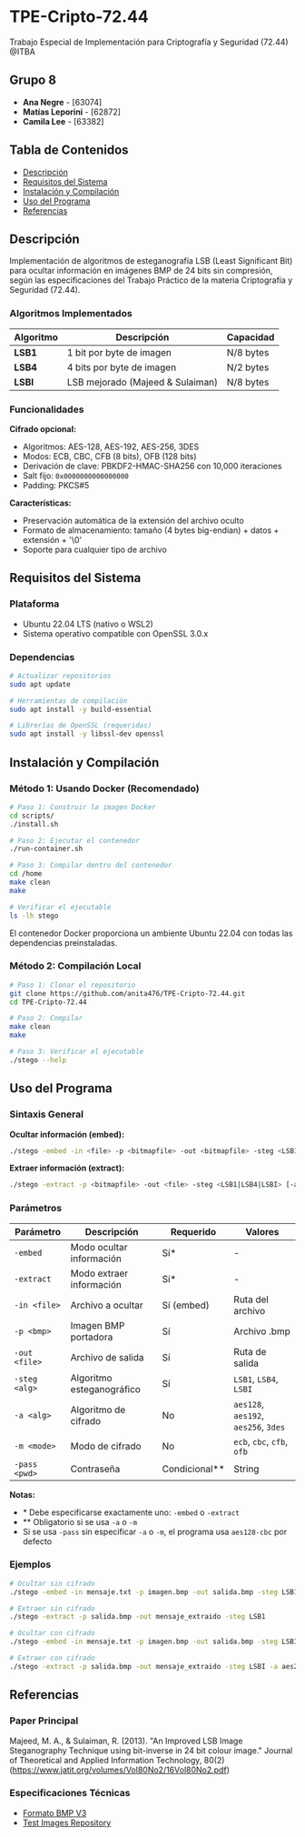 # TPE-Cripto-72.44
Trabajo Especial de Implementación para Criptografía y Seguridad (72.44) @ITBA

## Grupo 8
- **Ana Negre** - [63074]
- **Matías Leporini** - [62872]
- **Camila Lee** - [63382]

## Tabla de Contenidos
- [Descripción](#descripción)
- [Requisitos del Sistema](#requisitos-del-sistema)
- [Instalación y Compilación](#instalación-y-compilación)
- [Uso del Programa](#uso-del-programa)
- [Referencias](#referencias)

## Descripción
Implementación de algoritmos de esteganografía LSB (Least Significant Bit) para ocultar información en imágenes BMP de 24 bits sin compresión, según las especificaciones del Trabajo Práctico de la materia Criptografía y Seguridad (72.44).

### Algoritmos Implementados
| Algoritmo | Descripción | Capacidad |
|-----------|-------------|-----------|
| **LSB1** | 1 bit por byte de imagen | N/8 bytes |
| **LSB4** | 4 bits por byte de imagen | N/2 bytes |
| **LSBI** | LSB mejorado (Majeed & Sulaiman) | N/8 bytes |

### Funcionalidades

**Cifrado opcional:**
- Algoritmos: AES-128, AES-192, AES-256, 3DES
- Modos: ECB, CBC, CFB (8 bits), OFB (128 bits)
- Derivación de clave: PBKDF2-HMAC-SHA256 con 10,000 iteraciones
- Salt fijo: `0x0000000000000000`
- Padding: PKCS#5

**Características:**
- Preservación automática de la extensión del archivo oculto
- Formato de almacenamiento: tamaño (4 bytes big-endian) + datos + extensión + '\0'
- Soporte para cualquier tipo de archivo

## Requisitos del Sistema

### Plataforma
- Ubuntu 22.04 LTS (nativo o WSL2)
- Sistema operativo compatible con OpenSSL 3.0.x

### Dependencias
```bash
# Actualizar repositorios
sudo apt update

# Herramientas de compilación
sudo apt install -y build-essential

# Librerías de OpenSSL (requeridas)
sudo apt install -y libssl-dev openssl
```


## Instalación y Compilación
### Método 1: Usando Docker (Recomendado)
```bash
# Paso 1: Construir la imagen Docker
cd scripts/
./install.sh

# Paso 2: Ejecutar el contenedor
./run-container.sh

# Paso 3: Compilar dentro del contenedor
cd /home
make clean
make

# Verificar el ejecutable
ls -lh stego
```
El contenedor Docker proporciona un ambiente Ubuntu 22.04 con todas las dependencias preinstaladas.
### Método 2: Compilación Local
```bash
# Paso 1: Clonar el repositorio
git clone https://github.com/anita476/TPE-Cripto-72.44.git
cd TPE-Cripto-72.44

# Paso 2: Compilar
make clean
make

# Paso 3: Verificar el ejecutable
./stego --help
```

## Uso del Programa
### Sintaxis General
**Ocultar información (embed):**
```bash
./stego -embed -in <file> -p <bitmapfile> -out <bitmapfile> -steg <LSB1|LSB4|LSBI> [-a <aes128|aes192|aes256|3des>] [-m <ecb|cfb|ofb|cbc>] [-pass <password>]
```


**Extraer información (extract):**
```bash
./stego -extract -p <bitmapfile> -out <file> -steg <LSB1|LSB4|LSBI> [-a <aes128|aes192|aes256|3des>] [-m <ecb|cfb|ofb|cbc>] [-pass <password>]
```


### Parámetros

| Parámetro | Descripción | Requerido | Valores |
|-----------|-------------|-----------|---------|
| `-embed` | Modo ocultar información | Sí* | - |
| `-extract` | Modo extraer información | Sí* | - |
| `-in <file>` | Archivo a ocultar | Sí (embed) | Ruta del archivo |
| `-p <bmp>` | Imagen BMP portadora | Sí | Archivo .bmp |
| `-out <file>` | Archivo de salida | Sí | Ruta de salida |
| `-steg <alg>` | Algoritmo esteganográfico | Sí | `LSB1`, `LSB4`, `LSBI` |
| `-a <alg>` | Algoritmo de cifrado | No | `aes128`, `aes192`, `aes256`, `3des` |
| `-m <mode>` | Modo de cifrado | No | `ecb`, `cbc`, `cfb`, `ofb` |
| `-pass <pwd>` | Contraseña | Condicional** | String |

**Notas:**
- \* Debe especificarse exactamente uno: `-embed` o `-extract`
- \*\* Obligatorio si se usa `-a` o `-m`
- Si se usa `-pass` sin especificar `-a` o `-m`, el programa usa `aes128-cbc` por defecto

### Ejemplos
```bash
# Ocultar sin cifrado
./stego -embed -in mensaje.txt -p imagen.bmp -out salida.bmp -steg LSB1

# Extraer sin cifrado
./stego -extract -p salida.bmp -out mensaje_extraido -steg LSB1

# Ocultar con cifrado
./stego -embed -in mensaje.txt -p imagen.bmp -out salida.bmp -steg LSBI -a aes256 -m cbc -pass "secreto"

# Extraer con cifrado
./stego -extract -p salida.bmp -out mensaje_extraido -steg LSBI -a aes256 -m cbc -pass "secreto"
```

## Referencias
### Paper Principal
Majeed, M. A., & Sulaiman, R. (2013). "An Improved LSB Image Steganography Technique using bit-inverse in 24 bit colour image." Journal of Theoretical and Applied Information Technology, 80(2) (https://www.jatit.org/volumes/Vol80No2/16Vol80No2.pdf)

### Especificaciones Técnicas
* [Formato BMP V3](https://www.di.unito.it/~marcog/SM/BMPformat-Wiki.pdf#:~:text=headers%20in%20the%20popular%20Windows%20V3%20BMP,file%20header%20plus%2040%2Dbyte%20DIB%20V3%20header)
* [Test Images Repository](https://www.hlevkin.com/hlevkin/06testimages.htm)
